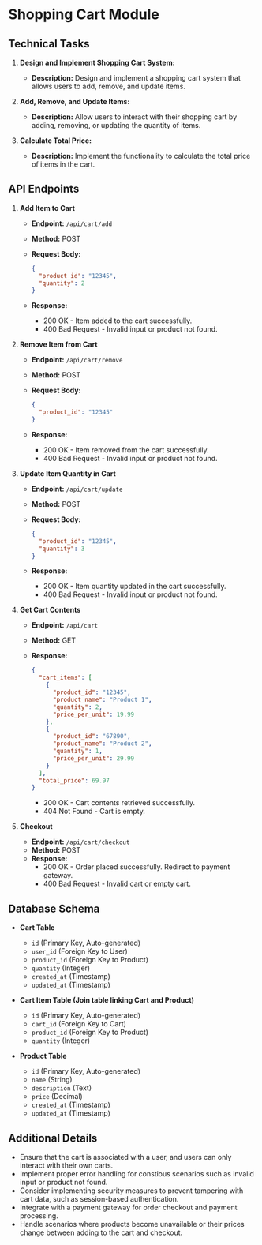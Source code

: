 
# Shopping Cart Module

## Technical Tasks

1. **Design and Implement Shopping Cart System:**
   - **Description:** Design and implement a shopping cart system that allows users to add, remove, and update items.

2. **Add, Remove, and Update Items:**
   - **Description:** Allow users to interact with their shopping cart by adding, removing, or updating the quantity of items.

3. **Calculate Total Price:**
   - **Description:** Implement the functionality to calculate the total price of items in the cart.

## API Endpoints

1. **Add Item to Cart**
   - **Endpoint:** `/api/cart/add`
   - **Method:** POST
   - **Request Body:**

     ```json
     {
       "product_id": "12345",
       "quantity": 2
     }
     ```

   - **Response:**
     - 200 OK - Item added to the cart successfully.
     - 400 Bad Request - Invalid input or product not found.

2. **Remove Item from Cart**
   - **Endpoint:** `/api/cart/remove`
   - **Method:** POST
   - **Request Body:**

     ```json
     {
       "product_id": "12345"
     }
     ```

   - **Response:**
     - 200 OK - Item removed from the cart successfully.
     - 400 Bad Request - Invalid input or product not found.

3. **Update Item Quantity in Cart**
   - **Endpoint:** `/api/cart/update`
   - **Method:** POST
   - **Request Body:**

     ```json
     {
       "product_id": "12345",
       "quantity": 3
     }
     ```

   - **Response:**
     - 200 OK - Item quantity updated in the cart successfully.
     - 400 Bad Request - Invalid input or product not found.

4. **Get Cart Contents**
   - **Endpoint:** `/api/cart`
   - **Method:** GET
   - **Response:**

     ```json
     {
       "cart_items": [
         {
           "product_id": "12345",
           "product_name": "Product 1",
           "quantity": 2,
           "price_per_unit": 19.99
         },
         {
           "product_id": "67890",
           "product_name": "Product 2",
           "quantity": 1,
           "price_per_unit": 29.99
         }
       ],
       "total_price": 69.97
     }
     ```

     - 200 OK - Cart contents retrieved successfully.
     - 404 Not Found - Cart is empty.

5. **Checkout**
   - **Endpoint:** `/api/cart/checkout`
   - **Method:** POST
   - **Response:**
     - 200 OK - Order placed successfully. Redirect to payment gateway.
     - 400 Bad Request - Invalid cart or empty cart.

## Database Schema

- **Cart Table**
  - `id` (Primary Key, Auto-generated)
  - `user_id` (Foreign Key to User)
  - `product_id` (Foreign Key to Product)
  - `quantity` (Integer)
  - `created_at` (Timestamp)
  - `updated_at` (Timestamp)

- **Cart Item Table (Join table linking Cart and Product)**
  - `id` (Primary Key, Auto-generated)
  - `cart_id` (Foreign Key to Cart)
  - `product_id` (Foreign Key to Product)
  - `quantity` (Integer)
  
- **Product Table**
  - `id` (Primary Key, Auto-generated)
  - `name` (String)
  - `description` (Text)
  - `price` (Decimal)
  - `created_at` (Timestamp)
  - `updated_at` (Timestamp)

## Additional Details

- Ensure that the cart is associated with a user, and users can only interact with their own carts.
- Implement proper error handling for constious scenarios such as invalid input or product not found.
- Consider implementing security measures to prevent tampering with cart data, such as session-based authentication.
- Integrate with a payment gateway for order checkout and payment processing.
- Handle scenarios where products become unavailable or their prices change between adding to the cart and checkout.
